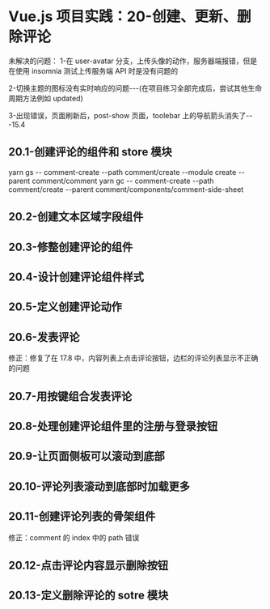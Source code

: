 # Vue.js 项目实践：20-创建、更新、删除评论

未解决的问题：
1-在 user-avatar 分支，上传头像的动作，服务器端报错，但是在使用 insomnia 测试上传服务端 API 时是没有问题的

2-切换主题的图标没有实时响应的问题---(在项目练习全部完成后，尝试其他生命周期方法例如 updated)

3-出现错误，页面刷新后，post-show 页面，toolebar 上的导航箭头消失了---15.4

## 20.1-创建评论的组件和 store 模块

yarn gs -- comment-create --path comment/create --module create --parent comment/comment
yarn gc -- comment-create --path comment/create --parent comment/components/comment-side-sheet

## 20.2-创建文本区域字段组件

## 20.3-修整创建评论的组件

## 20.4-设计创建评论组件样式

## 20.5-定义创建评论动作

## 20.6-发表评论

修正：修复了在 17.8 中，内容列表上点击评论按钮，边栏的评论列表显示不正确的问题

## 20.7-用按键组合发表评论

## 20.8-处理创建评论组件里的注册与登录按钮

## 20.9-让页面侧板可以滚动到底部

## 20.10-评论列表滚动到底部时加载更多

## 20.11-创建评论列表的骨架组件

修正：comment 的 index 中的 path 错误

## 20.12-点击评论内容显示删除按钮

## 20.13-定义删除评论的 sotre 模块
